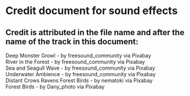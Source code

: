 # Credit document for sound effects
## Credit is attributed in the file name and after the name of the track in this document:  
Deep Monster Growl - by freesound_community via Pixabay  
River in the Forest - by freesound_community via Pixabay  
Sea and Seagull Wave - by freesound_community via Pixabay  
Underwater Ambience - by freesound_community via Pixabay  
Distant Crows Ravens Forest Birds - by nematoki via Pixabay  
Forest Birds - by Dany_photo via Pixabay
